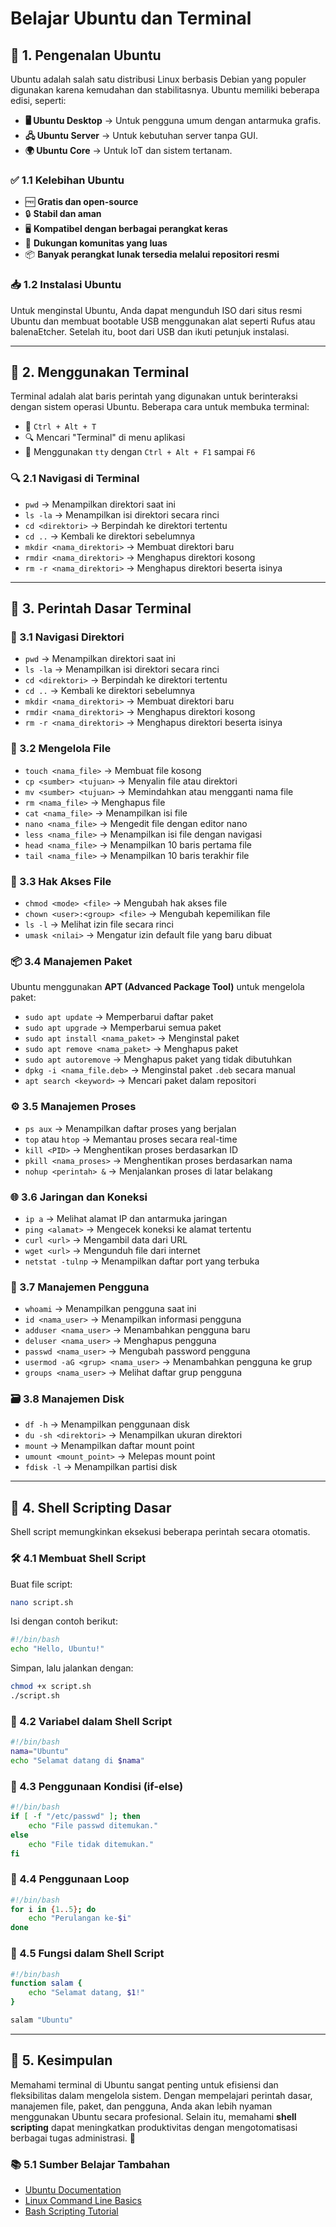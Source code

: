 # Belajar Ubuntu dan Terminal

## 📌 1. Pengenalan Ubuntu
Ubuntu adalah salah satu distribusi Linux berbasis Debian yang populer digunakan karena kemudahan dan stabilitasnya. Ubuntu memiliki beberapa edisi, seperti:

- **🖥️ Ubuntu Desktop** → Untuk pengguna umum dengan antarmuka grafis.
- **🖧 Ubuntu Server** → Untuk kebutuhan server tanpa GUI.
- **🌍 Ubuntu Core** → Untuk IoT dan sistem tertanam.

### ✅ 1.1 Kelebihan Ubuntu
- 🆓 **Gratis dan open-source**
- 🔒 **Stabil dan aman**
- 🖥️ **Kompatibel dengan berbagai perangkat keras**
- 👥 **Dukungan komunitas yang luas**
- 📦 **Banyak perangkat lunak tersedia melalui repositori resmi**

### 📥 1.2 Instalasi Ubuntu
Untuk menginstal Ubuntu, Anda dapat mengunduh ISO dari situs resmi Ubuntu dan membuat bootable USB menggunakan alat seperti Rufus atau balenaEtcher. Setelah itu, boot dari USB dan ikuti petunjuk instalasi.

---

## 🎯 2. Menggunakan Terminal
Terminal adalah alat baris perintah yang digunakan untuk berinteraksi dengan sistem operasi Ubuntu. Beberapa cara untuk membuka terminal:

- 🔘 `Ctrl + Alt + T`
- 🔍 Mencari "Terminal" di menu aplikasi
- 🔄 Menggunakan `tty` dengan `Ctrl + Alt + F1` sampai `F6`

### 🔍 2.1 Navigasi di Terminal
- `pwd` → Menampilkan direktori saat ini
- `ls -la` → Menampilkan isi direktori secara rinci
- `cd <direktori>` → Berpindah ke direktori tertentu
- `cd ..` → Kembali ke direktori sebelumnya
- `mkdir <nama_direktori>` → Membuat direktori baru
- `rmdir <nama_direktori>` → Menghapus direktori kosong
- `rm -r <nama_direktori>` → Menghapus direktori beserta isinya

---

## 🔹 3. Perintah Dasar Terminal

### 📂 3.1 Navigasi Direktori
- `pwd` → Menampilkan direktori saat ini
- `ls -la` → Menampilkan isi direktori secara rinci
- `cd <direktori>` → Berpindah ke direktori tertentu
- `cd ..` → Kembali ke direktori sebelumnya
- `mkdir <nama_direktori>` → Membuat direktori baru
- `rmdir <nama_direktori>` → Menghapus direktori kosong
- `rm -r <nama_direktori>` → Menghapus direktori beserta isinya

### 📄 3.2 Mengelola File
- `touch <nama_file>` → Membuat file kosong
- `cp <sumber> <tujuan>` → Menyalin file atau direktori
- `mv <sumber> <tujuan>` → Memindahkan atau mengganti nama file
- `rm <nama_file>` → Menghapus file
- `cat <nama_file>` → Menampilkan isi file
- `nano <nama_file>` → Mengedit file dengan editor nano
- `less <nama_file>` → Menampilkan isi file dengan navigasi
- `head <nama_file>` → Menampilkan 10 baris pertama file
- `tail <nama_file>` → Menampilkan 10 baris terakhir file

### 🔐 3.3 Hak Akses File
- `chmod <mode> <file>` → Mengubah hak akses file
- `chown <user>:<group> <file>` → Mengubah kepemilikan file
- `ls -l` → Melihat izin file secara rinci
- `umask <nilai>` → Mengatur izin default file yang baru dibuat

### 📦 3.4 Manajemen Paket
Ubuntu menggunakan **APT (Advanced Package Tool)** untuk mengelola paket:

- `sudo apt update` → Memperbarui daftar paket
- `sudo apt upgrade` → Memperbarui semua paket
- `sudo apt install <nama_paket>` → Menginstal paket
- `sudo apt remove <nama_paket>` → Menghapus paket
- `sudo apt autoremove` → Menghapus paket yang tidak dibutuhkan
- `dpkg -i <nama_file.deb>` → Menginstal paket `.deb` secara manual
- `apt search <keyword>` → Mencari paket dalam repositori

### ⚙️ 3.5 Manajemen Proses
- `ps aux` → Menampilkan daftar proses yang berjalan
- `top` atau `htop` → Memantau proses secara real-time
- `kill <PID>` → Menghentikan proses berdasarkan ID
- `pkill <nama_proses>` → Menghentikan proses berdasarkan nama
- `nohup <perintah> &` → Menjalankan proses di latar belakang

### 🌐 3.6 Jaringan dan Koneksi
- `ip a` → Melihat alamat IP dan antarmuka jaringan
- `ping <alamat>` → Mengecek koneksi ke alamat tertentu
- `curl <url>` → Mengambil data dari URL
- `wget <url>` → Mengunduh file dari internet
- `netstat -tulnp` → Menampilkan daftar port yang terbuka

### 👤 3.7 Manajemen Pengguna
- `whoami` → Menampilkan pengguna saat ini
- `id <nama_user>` → Menampilkan informasi pengguna
- `adduser <nama_user>` → Menambahkan pengguna baru
- `deluser <nama_user>` → Menghapus pengguna
- `passwd <nama_user>` → Mengubah password pengguna
- `usermod -aG <grup> <nama_user>` → Menambahkan pengguna ke grup
- `groups <nama_user>` → Melihat daftar grup pengguna

### 🗃️ 3.8 Manajemen Disk
- `df -h` → Menampilkan penggunaan disk
- `du -sh <direktori>` → Menampilkan ukuran direktori
- `mount` → Menampilkan daftar mount point
- `umount <mount_point>` → Melepas mount point
- `fdisk -l` → Menampilkan partisi disk

---

## 📝 4. Shell Scripting Dasar
Shell script memungkinkan eksekusi beberapa perintah secara otomatis.

### 🛠️ 4.1 Membuat Shell Script
Buat file script:
```bash
nano script.sh
```
Isi dengan contoh berikut:
```bash
#!/bin/bash
echo "Hello, Ubuntu!"
```
Simpan, lalu jalankan dengan:
```bash
chmod +x script.sh
./script.sh
```

### 🔢 4.2 Variabel dalam Shell Script
```bash
#!/bin/bash
nama="Ubuntu"
echo "Selamat datang di $nama"
```

### 🔄 4.3 Penggunaan Kondisi (if-else)
```bash
#!/bin/bash
if [ -f "/etc/passwd" ]; then
    echo "File passwd ditemukan."
else
    echo "File tidak ditemukan."
fi
```

### 🔁 4.4 Penggunaan Loop
```bash
#!/bin/bash
for i in {1..5}; do
    echo "Perulangan ke-$i"
done
```

### 📜 4.5 Fungsi dalam Shell Script
```bash
#!/bin/bash
function salam {
    echo "Selamat datang, $1!"
}

salam "Ubuntu"
```

---

## 📌 5. Kesimpulan
Memahami terminal di Ubuntu sangat penting untuk efisiensi dan fleksibilitas dalam mengelola sistem. Dengan mempelajari perintah dasar, manajemen file, paket, dan pengguna, Anda akan lebih nyaman menggunakan Ubuntu secara profesional. Selain itu, memahami **shell scripting** dapat meningkatkan produktivitas dengan mengotomatisasi berbagai tugas administrasi. 🚀

### 📚 5.1 Sumber Belajar Tambahan
- [Ubuntu Documentation](https://help.ubuntu.com/)
- [Linux Command Line Basics](https://linuxcommand.org/)
- [Bash Scripting Tutorial](https://www.tldp.org/LDP/Bash-Beginners-Guide/html/)

